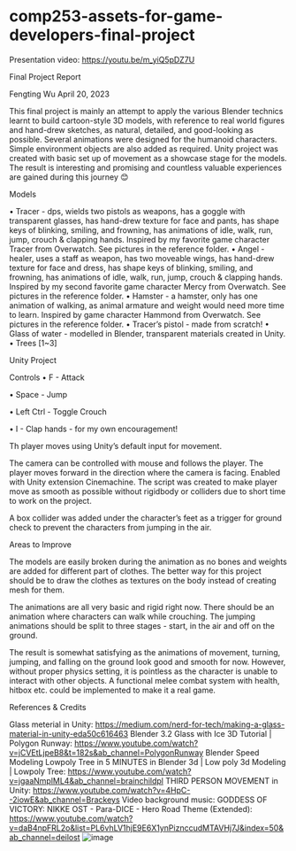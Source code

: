 # comp253-assets-for-game-developers-final-project

Presentation video: https://youtu.be/m_yiQ5pDZ7U

Final Project Report

Fengting Wu
April 20, 2023


This final project is mainly an attempt to apply the various Blender technics learnt to build cartoon-style 3D models, with reference to real world figures and hand-drew sketches, as natural, detailed, and good-looking as possible. Several animations were designed for the humanoid characters. Simple environment objects are also added as required. Unity project was created with basic set up of movement as a showcase stage for the models. The result is interesting and promising and countless valuable experiences are gained during this journey 😊

Models

•	Tracer - dps, wields two pistols as weapons, has a goggle with transparent glasses, has hand-drew texture for face and pants, has shape keys of blinking, smiling, and frowning, has animations of idle, walk, run, jump, crouch & clapping hands. Inspired by my favorite game character Tracer from Overwatch. See pictures in the reference folder.
•	Angel - healer, uses a staff as weapon, has two moveable wings, has hand-drew texture for face and dress, has shape keys of blinking, smiling, and frowning, has animations of idle, walk, run, jump, crouch & clapping hands. Inspired by my second favorite game character Mercy from Overwatch. See pictures in the reference folder.
•	Hamster - a hamster, only has one animation of walking, as animal armature and weight would need more time to learn. Inspired by game character Hammond from Overwatch. See pictures in the reference folder. 
•	Tracer’s pistol - made from scratch!
•	Glass of water - modelled in Blender, transparent materials created in Unity.
•	Trees [1~3]

Unity Project

Controls
•	F - Attack

•	Space - Jump

•	Left Ctrl - Toggle Crouch

•	I - Clap hands - for my own encouragement!

Th player moves using Unity’s default input for movement.

The camera can be controlled with mouse and follows the player. The player moves forward in the direction where the camera is facing. Enabled with Unity extension Cinemachine.
The script was created to make player move as smooth as possible without rigidbody or colliders due to short time to work on the project.

A box collider was added under the character’s feet as a trigger for ground check to prevent the characters from jumping in the air.

Areas to Improve

The models are easily broken during the animation as no bones and weights are added for different part of clothes. The better way for this project should be to draw the clothes as textures on the body instead of creating mesh for them. 

The animations are all very basic and rigid right now. There should be an animation where characters can walk while crouching. The jumping animations should be split to three stages - start, in the air and off on the ground. 

The result is somewhat satisfying as the animations of movement, turning, jumping, and falling on the ground look good and smooth for now. However, without proper physics setting, it is pointless as the character is unable to interact with other objects. A functional melee combat system with health, hitbox etc. could be implemented to make it a real game.

References & Credits

Glass meterial in Unity: https://medium.com/nerd-for-tech/making-a-glass-material-in-unity-eda50c616463
Blender 3.2 Glass with Ice 3D Tutorial | Polygon Runway: https://www.youtube.com/watch?v=jCVEtLjpeB8&t=182s&ab_channel=PolygonRunway
Blender Speed Modeling Lowpoly Tree in 5 MINUTES in Blender 3d | Low poly 3d Modeling | Lowpoly Tree: https://www.youtube.com/watch?v=jgaaNmplML4&ab_channel=brainchildpl
THIRD PERSON MOVEMENT in Unity: https://www.youtube.com/watch?v=4HpC--2iowE&ab_channel=Brackeys
Video background music: GODDESS OF VICTORY: NIKKE OST - Para-DICE - Hero Road Theme (Extended): https://www.youtube.com/watch?v=daB4npFRL2o&list=PL6vhLV1hjE9E6X1ynPiznccudMTAVHj7J&index=50&ab_channel=deilost
![image](https://github.com/lenafwu/comp253-assets-for-game-developers-final-project/assets/113751598/5e803e3b-393e-4845-afa7-e7e5af81416d)

